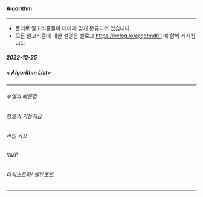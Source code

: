 #### Algorithm
------------------------------------------
* 폴더로 알고리즘들이 테마에 맞게 분류되어 있습니다. 
* 모든 알고리즘에 대한 설명은 벨로그 https://velog.io/@qotmd01 에 함께 게시됩니다. 

##### 2022-12-25
##### < Algorithm List>
------------------------------------------
###### 수열의 빠른합
###### 행렬의 거듭제곱
###### 라빈 카프
###### KMP
###### 다익스트라/ 벨만포드 
------------------------------------------
